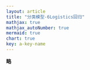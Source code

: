 ```yaml
---
layout: article
title: "分类模型-6Logistics回归"
mathjax: true
mathjax_autoNumber: true
mermaid: true
chart: true
key: a-key-name
---
```


**略**